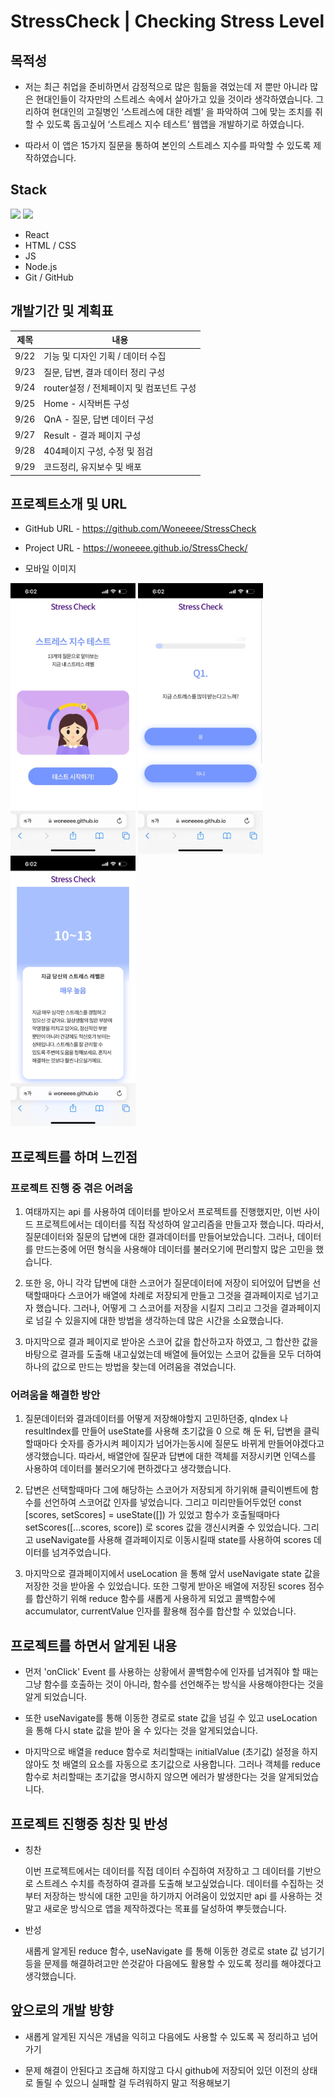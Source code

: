 # StressCheck | Checking Stress Level

## 목적성

- 저는 최근 취업을 준비하면서 감정적으로 많은 힘듦을 겪었는데 저 뿐만 아니라 많은 현대인들이 각자만의 스트레스 속에서 살아가고 있을 것이라 생각하였습니다. 그리하여 현대인의 고질병인 ‘스트레스에 대한 레벨' 을 파악하여 그에 맞는 조치를 취할 수 있도록 돕고싶어 ‘스트레스 지수 테스트’ 웹앱을 개발하기로 하였습니다.

- 따라서 이 앱은 15가지 질문을 통하여 본인의 스트레스 지수를 파악할 수 있도록 제작하였습니다.

## Stack

<div display="flex">
  <img src="https://upload.wikimedia.org/wikipedia/commons/thumb/9/99/Unofficial_JavaScript_logo_2.svg/800px-Unofficial_JavaScript_logo_2.svg.png" width="60px" />
  <img src="https://encrypted-tbn0.gstatic.com/images?q=tbn:ANd9GcSg1MndL-Xp1JcnqaB0YOqTp6zDjrwYyGKsPA&s" width="60px" /> 
</div>

- React
- HTML / CSS
- JS
- Node.js
- Git / GitHub

## 개발기간 및 계획표

| 제목 | 내용                                     |
| ---- | ---------------------------------------- |
| 9/22 | 기능 및 디자인 기획 / 데이터 수집        |
| 9/23 | 질문, 답변, 결과 데이터 정리 구성        |
| 9/24 | router설정 / 전체페이지 및 컴포넌트 구성 |
| 9/25 | Home - 시작버튼 구성                     |
| 9/26 | QnA - 질문, 답변 데이터 구성             |
| 9/27 | Result - 결과 페이지 구성                |
| 9/28 | 404페이지 구성, 수정 및 점검             |
| 9/29 | 코드정리, 유지보수 및 배포               |

## 프로젝트소개 및 URL

- GitHub URL - https://github.com/Woneeee/StressCheck
- Project URL - https://woneeee.github.io/StressCheck/

- 모바일 이미지
<div display="flex" >
    <img src="./src/mo_stressCheck/main.jpg" width="200px" />
    <img src="./src/mo_stressCheck/qna.jpg" width="200px" />
    <img src="./src/mo_stressCheck/result.jpg" width="200px" />
</div>

## 프로젝트를 하며 느낀점

### 프로젝트 진행 중 겪은 어려움

1. 여태까지는 api 를 사용하여 데이터를 받아오서 프로젝트를 진행했지만, 이번 사이드 프로젝트에서는 데이터를 직접 작성하여 알고리즘을 만들고자 했습니다. 따라서, 질문데이터와 질문의 답변에 대한 결과데이터를 만들어보았습니다. 그러나, 데이터를 만드는중에 어떤 형식을 사용해야 데이터를 불러오기에 편리할지 많은 고민을 했습니다.

2. 또한 응, 아니 각각 답변에 대한 스코어가 질문데이터에 저장이 되어있어 답변을 선택할때마다 스코어가 배열에 차례로 저장되게 만들고 그것을 결과페이지로 넘기고자 했습니다. 그러나, 어떻게 그 스코어를 저장을 시킬지 그리고 그것을 결과페이지로 넘길 수 있을지에 대한 방법을 생각하는데 많은 시간을 소요했습니다.

3. 마지막으로 결과 페이지로 받아온 스코어 값을 합산하고자 하였고, 그 합산한 값을 바탕으로 결과를 도출해 내고싶었는데 배열에 들어있는 스코어 값들을 모두 더하여 하나의 값으로 만드는 방법을 찾는데 어려움을 겪었습니다.

### 어려움을 해결한 방안

1. 질문데이터와 결과데이터를 어떻게 저장해야할지 고민하던중, qIndex 나 resultIndex를 만들어 useState를 사용해 초기값을 0 으로 해 둔 뒤, 답변을 클릭할때마다 숫자를 증가시켜 페이지가 넘어가는동시에 질문도 바뀌게 만들어야겠다고 생각했습니다. 따라서, 배열안에 질문과 답변에 대한 객체를 저장시키면 인덱스를 사용하여 데이터를 불러오기에 편하겠다고 생각했습니다.

2. 답변은 선택할때마다 그에 해당하는 스코어가 저장되게 하기위해 클릭이벤트에 함수를 선언하여 스코어값 인자를 넣었습니다. 그리고 미리만들어두었던 const [scores, setScores] = useState([]) 가 있었고 함수가 호출될때마다 setScores([...scores, score]) 로 scores 값을 갱신시켜줄 수 있었습니다. 그리고 useNavigate를 사용해 결과페이지로 이동시킬때 state를 사용하여 scores 데이터를 넘겨주었습니다.

3. 마지막으로 결과페이지에서 useLocation 을 통해 앞서 useNavigate state 값을 저장한 것을 받아올 수 있었습니다. 또한 그렇게 받아온 배열에 저장된 scores 점수를 합산하기 위해 reduce 함수를 새롭게 사용하게 되었고 콜백함수에 accumulator, currentValue 인자를 활용해 점수를 합산할 수 있었습니다.

## 프로젝트를 하면서 알게된 내용

- 먼저 'onClick' Event 를 사용하는 상황에서 콜백함수에 인자를 넘겨줘야 할 때는 그냥 함수를 호출하는 것이 아니라, 함수를 선언해주는 방식을 사용해야한다는 것을 알게 되었습니다.

- 또한 useNavigate를 통해 이동한 경로로 state 값을 넘길 수 있고 useLocation 을 통해 다시 state 값을 받아 올 수 있다는 것을 알게되었습니다.

- 마지막으로 배열을 reduce 함수로 처리할때는 initialValue (초기값) 설정을 하지 않아도 첫 배열의 요소를 자동으로 초기값으로 사용합니다. 그러나 객체를 reduce 함수로 처리할때는 초기값을 명시하지 않으면 에러가 발생한다는 것을 알게되었습니다.

## 프로젝트 진행중 칭찬 및 반성

- 칭찬

  이번 프로젝트에서는 데이터를 직접 데이터 수집하여 저장하고 그 데이터를 기반으로 스트레스 수치를 측정하여 결과를 도출해 보고싶었습니다. 데이터를 수집하는 것 부터 저장하는 방식에 대한 고민을 하기까지 어려움이 있었지만 api 를 사용하는 것 말고 새로운 방식으로 앱을 제작하겠다는 목표를 달성하여 뿌듯했습니다.

- 반성

  새롭게 알게된 reduce 함수, useNavigate 를 통해 이동한 경로로 state 값 넘기기 등을 문제를 해결하려고만 쓴것같아 다음에도 활용할 수 있도록 정리를 해야겠다고 생각했습니다.

## 앞으로의 개발 방향

- 새롭게 알게된 지식은 개념을 익히고 다음에도 사용할 수 있도록 꼭 정리하고 넘어가기

- 문제 해결이 안된다고 조급해 하지않고 다시 github에 저장되어 있던 이전의 상태로 돌릴 수 있으니 실패할 걸 두려워하지 말고 적용해보기
